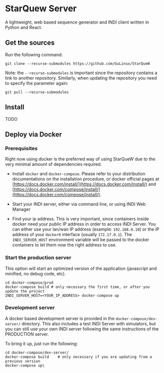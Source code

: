 # StarQuew Server

A lightweight, web based sequence generator and INDI client written in Python and React.

## Get the sources

Run the following command:
```
git clone --recurse-submodules https://github.com/GuLinux/StarQueW
```
Note: the `--recurse-submodules` is important since the repository contains a link to another repository.
Similarly, when updating the repository you need to specify the parameter again:

```
git pull --recurse-submodules
```

## Install

TODO

## Deploy via Docker

### Prerequisites

Right now using docker is the preferred way of using StarQueW due to the very minimal amount of dependencies required.

 - Install `docker` and `docker-compose`. Please refer to your distribution documentations on the installation procedure, or docker official pages at [https://docs.docker.com/install/](https://docs.docker.com/install/) and [https://docs.docker.com/compose/install/](https://docs.docker.com/compose/install/).

 - Start your INDI server, either via command line, or using INDI Web Manager
 - Find your ip address. This is very important, since containers inside docker need your public IP address in order to access INDI Server. You can either use your lan/wan IP address (example: `192.168.0.10`) or the IP address of your `docker0` interface (usually `172.17.0.1`). The `INDI_SERVER_HOST` environment variable will be passed to the docker containers to let them now the right address to use.

### Start the production server

This option will start an optimized version of the application (javascript and minified, no debug code, etc).

```
cd docker-compose/prod
docker-compose build # only necessary the first time, or after you update the project
INDI_SERVER_HOST=<YOUR_IP_ADDRESS> docker-compose up
```

### Development server

A docker based development server is provided in the `docker-compose/dev-server/` directory.
This also includes a test INDI Server with simulators, but you can still use your own INDI server following the same instructions of the PRODUCTION server.

To bring it up, just run the following:

```
cd docker-compose/dev-server/
docker-compose build    # only necessary if you are updating from a previous version
docker-compose up\
```




